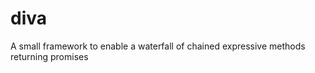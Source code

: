diva
====

A small framework to enable a waterfall of chained expressive methods returning promises
